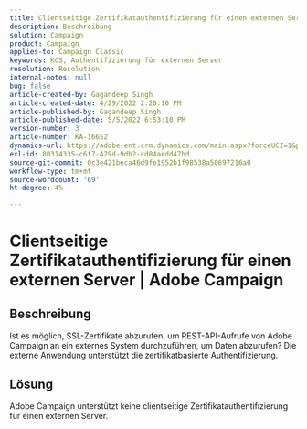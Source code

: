 ```yaml
---
title: Clientseitige Zertifikatauthentifizierung für einen externen Server | Adobe Campaign
description: Beschreibung
solution: Campaign
product: Campaign
applies-to: Campaign Classic
keywords: KCS, Authentifizierung für externen Server
resolution: Resolution
internal-notes: null
bug: false
article-created-by: Gagandeep Singh
article-created-date: 4/29/2022 2:20:10 PM
article-published-by: Gagandeep Singh
article-published-date: 5/5/2022 6:53:10 PM
version-number: 3
article-number: KA-16652
dynamics-url: https://adobe-ent.crm.dynamics.com/main.aspx?forceUCI=1&pagetype=entityrecord&etn=knowledgearticle&id=5b70dc75-c7c7-ec11-a7b6-0022480a1de4
exl-id: 80314335-c6f7-429d-9db2-cd84aedd47bd
source-git-commit: 0c3e421beca46d9fe1952b1f98538a50697216a0
workflow-type: tm+mt
source-wordcount: '69'
ht-degree: 4%

---
```


# Clientseitige Zertifikatauthentifizierung für einen externen Server | Adobe Campaign

## Beschreibung


Ist es möglich, SSL-Zertifikate abzurufen, um REST-API-Aufrufe von Adobe Campaign an ein externes System durchzuführen, um Daten abzurufen? Die externe Anwendung unterstützt die zertifikatbasierte Authentifizierung.


## Lösung


Adobe Campaign unterstützt keine clientseitige Zertifikatauthentifizierung für einen externen Server.
